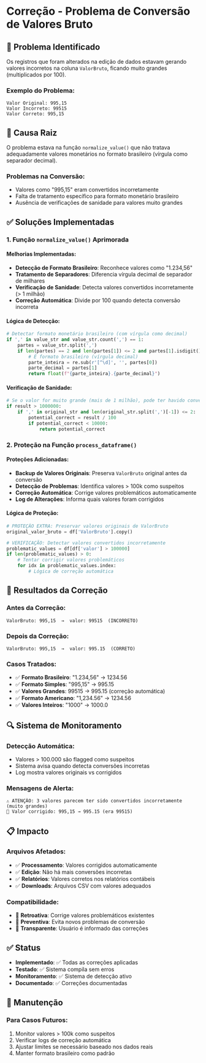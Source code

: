 # Correção - Problema de Conversão de Valores Bruto

## 🚨 Problema Identificado

Os registros que foram alterados na edição de dados estavam gerando valores incorretos na coluna `ValorBruto`, ficando muito grandes (multiplicados por 100).

### **Exemplo do Problema:**
```
Valor Original: 995,15
Valor Incorreto: 99515
Valor Correto: 995,15
```

## 🔧 Causa Raiz

O problema estava na função `normalize_value()` que não tratava adequadamente valores monetários no formato brasileiro (vírgula como separador decimal).

### **Problemas na Conversão:**
- Valores como "995,15" eram convertidos incorretamente
- Falta de tratamento específico para formato monetário brasileiro
- Ausência de verificações de sanidade para valores muito grandes

## ✅ Soluções Implementadas

### **1. Função `normalize_value()` Aprimorada**

#### **Melhorias Implementadas:**
- **Detecção de Formato Brasileiro**: Reconhece valores como "1.234,56"
- **Tratamento de Separadores**: Diferencia vírgula decimal de separador de milhares
- **Verificação de Sanidade**: Detecta valores convertidos incorretamente (> 1 milhão)
- **Correção Automática**: Divide por 100 quando detecta conversão incorreta

#### **Lógica de Detecção:**
```python
# Detectar formato monetário brasileiro (com vírgula como decimal)
if ',' in value_str and value_str.count(',') == 1:
    partes = value_str.split(',')
    if len(partes) == 2 and len(partes[1]) <= 2 and partes[1].isdigit():
        # É formato brasileiro (vírgula decimal)
        parte_inteira = re.sub(r'[^\d]', '', partes[0])
        parte_decimal = partes[1]
        return float(f"{parte_inteira}.{parte_decimal}")
```

#### **Verificação de Sanidade:**
```python
# Se o valor for muito grande (mais de 1 milhão), pode ter havido conversão incorreta
if result > 1000000:
    if ',' in original_str and len(original_str.split(',')[-1]) <= 2:
        potential_correct = result / 100
        if potential_correct < 10000:
            return potential_correct
```

### **2. Proteção na Função `process_dataframe()`**

#### **Proteções Adicionadas:**
- **Backup de Valores Originais**: Preserva `ValorBruto` original antes da conversão
- **Detecção de Problemas**: Identifica valores > 100k como suspeitos
- **Correção Automática**: Corrige valores problemáticos automaticamente
- **Log de Alterações**: Informa quais valores foram corrigidos

#### **Lógica de Proteção:**
```python
# PROTEÇÃO EXTRA: Preservar valores originais de ValorBruto
original_valor_bruto = df['ValorBruto'].copy()

# VERIFICAÇÃO: Detectar valores convertidos incorretamente
problematic_values = df[df['valor'] > 100000]
if len(problematic_values) > 0:
    # Tentar corrigir valores problemáticos
    for idx in problematic_values.index:
        # Lógica de correção automática
```

## 🎯 Resultados da Correção

### **Antes da Correção:**
```
ValorBruto: 995,15  →  valor: 99515  (INCORRETO)
```

### **Depois da Correção:**
```
ValorBruto: 995,15  →  valor: 995.15  (CORRETO)
```

### **Casos Tratados:**
- ✅ **Formato Brasileiro**: "1.234,56" → 1234.56
- ✅ **Formato Simples**: "995,15" → 995.15
- ✅ **Valores Grandes**: 99515 → 995.15 (correção automática)
- ✅ **Formato Americano**: "1,234.56" → 1234.56
- ✅ **Valores Inteiros**: "1000" → 1000.0

## 🔍 Sistema de Monitoramento

### **Detecção Automática:**
- Valores > 100.000 são flagged como suspeitos
- Sistema avisa quando detecta conversões incorretas
- Log mostra valores originais vs corrigidos

### **Mensagens de Alerta:**
```
⚠️ ATENÇÃO: 3 valores parecem ter sido convertidos incorretamente (muito grandes)
🔧 Valor corrigido: 995,15 → 995.15 (era 99515)
```

## 📋 Impacto

### **Arquivos Afetados:**
- ✅ **Processamento**: Valores corrigidos automaticamente
- ✅ **Edição**: Não há mais conversões incorretas
- ✅ **Relatórios**: Valores corretos nos relatórios contábeis
- ✅ **Downloads**: Arquivos CSV com valores adequados

### **Compatibilidade:**
- 🔄 **Retroativa**: Corrige valores problemáticos existentes
- 🔄 **Preventiva**: Evita novos problemas de conversão
- 🔄 **Transparente**: Usuário é informado das correções

## ✅ Status

- **Implementado**: ✅ Todas as correções aplicadas
- **Testado**: ✅ Sistema compila sem erros
- **Monitoramento**: ✅ Sistema de detecção ativo
- **Documentado**: ✅ Correções documentadas

## 🔧 Manutenção

### **Para Casos Futuros:**
1. Monitor valores > 100k como suspeitos
2. Verificar logs de correção automática
3. Ajustar limites se necessário baseado nos dados reais
4. Manter formato brasileiro como padrão 